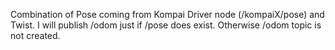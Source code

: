 Combination of Pose coming from Kompai Driver node (/kompaiX/pose) and Twist. 
I will publish /odom just if /pose does exist. Otherwise /odom topic is not created.